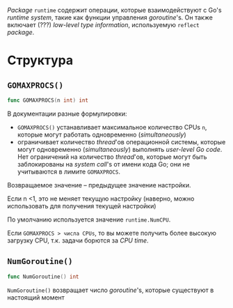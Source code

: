 *Package* `runtime` содержит операции, которые взаимодействуют с Go's *runtime system*, такие как функции управления *goroutine*'s. Он также включает (???) *low-level type information*, используемую `reflect` *package*.



# Структура

## `GOMAXPROCS()`

```go
func GOMAXPROCS(n int) int
```

В документации разные формулировки:

- `GOMAXPROCS()` устанавливает максимальное количество CPUs `n`, которые могут работать одновременно (*simultaneously*)
- ограничивает количество *thread*'ов операционной системы, которые могут одновременно (*simultaneously*) выполнять *user-level Go code*. Нет ограничений на количество *thread*'ов, которые могут быть заблокированы на *system call*'s от имени кода Go; они не учитываются в лимите `GOMAXPROCS`. 

Возвращаемое значение – предыдущее значение настройки.

Если n <1, это не меняет текущую настройку (наверно, можно использовать для получения текущей настройки)

По умолчанию используется значение `runtime.NumCPU`. 

Если `GOMAXPROCS > числа CPUs`, то вы можете получить более высокую загрузку CPU, т.к. задачи борются за *CPU time*.



## `NumGoroutine()`

```go
func NumGoroutine() int
```

`NumGoroutine()` возвращает число *goroutine*'s, которые существуют в настоящий момент

